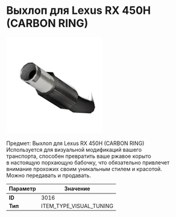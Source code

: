 # Выхлоп для Lexus RX 450H (CARBON RING)

![Item Image](../img/3016.webp?raw=true)

Предмет: Выхлоп для Lexus RX 450H (CARBON RING)<br>Используется для визуальной модификаций вашего<br>транспорта, способен превратить ваше ржавое корыто<br>в настоящую порхающую бабочку, что обязательно привлечет<br>внимание прохожих своим уникальным стилем и красотой.<br>Можно передавать и продавать.


| Параметр | Значение |
|----------|----------|
| **ID** | 3016 |
| **Тип** | ITEM_TYPE_VISUAL_TUNING |

